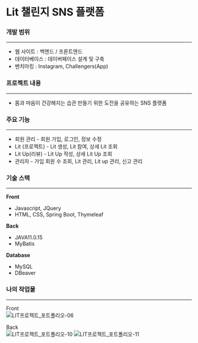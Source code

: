 # Lit 챌린지 SNS 플랫폼

### 개발 범위

---

- 웹 사이트 : 백엔드 / 프론트엔드
- 데이터베이스 : 데이버페이스 설계 및 구축
- 벤치마킹 : Instagram, Challengers(App)

### 프로젝트 내용

---

- 몸과 마음이 건강해지는 습관 만들기 위한 도전을 공유하는 SNS 플랫폼

### 주요 기능

---

- 회원 관리 - 회원 가입, 로그인, 정보 수정
- Lit (프로젝트) - Lit 생성, Lit 참여, 상세 Lit 조회
- Lit Up(리뷰) - Lit Up 작성, 상세 Lit Up 조회
- 관리자 - 가입 회원 수 조회, Lit 관리, Lit up 관리, 신고 관리

### 기술 스택

---

**Front**

- Javascript, JQuery
- HTML, CSS, Spring Boot, Thymeleaf

**Back**

- JAVA11.0.15
- MyBatis

**Database**

- MySQL
- DBeaver

### 나의 작업물
---
Front
<br>
![LIT프로젝트_포트폴리오-06](https://user-images.githubusercontent.com/98381484/180222453-937f8b87-8c04-4866-80c5-b007d65c50a6.jpg)

Back
<br>
![LIT프로젝트_포트폴리오-10](https://user-images.githubusercontent.com/98381484/180222521-1178e461-3cc8-44b2-8ad5-2cdfb187813a.jpg)
![LIT프로젝트_포트폴리오-11](https://user-images.githubusercontent.com/98381484/180222536-7818cdd9-5031-4df0-8df2-271d3d99fb53.jpg)
